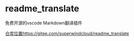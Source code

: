 # readme_translate
免费开源的vscode Markdown翻译插件 

[仓库位置https://gitee.com/superwindcloud/readme_translate](https://gitee.com/superwindcloud/readme_translate)
